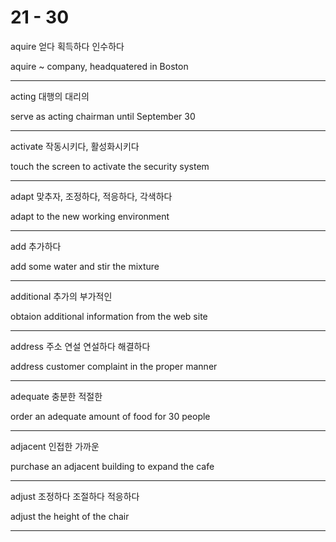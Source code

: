 # 21 - 30

aquire 얻다 획득하다 인수하다

aquire ~ company, headquatered in Boston

---

acting 대행의 대리의

serve as acting chairman until September 30

---

activate 작동시키다, 활성화시키다

touch the screen to activate the security system

---

adapt 맞추자, 조정하다, 적응하다, 각색하다

adapt to the new working environment

---

add 추가하다

add some water and stir the mixture

---

additional 추가의 부가적인

obtaion additional information from the web site

---

address 주소 연설 연설하다 해결하다

address customer complaint in the proper manner

---

adequate 충분한 적절한

order an adequate amount of food for 30 people

---

adjacent 인접한 가까운

purchase an adjacent building to expand the cafe

---

adjust 조정하다 조절하다 적응하다

adjust the height of the chair

---

